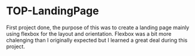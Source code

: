 # TOP-LandingPage
First project done, the purpose of this was to create a landing page mainly using flexbox for the layout and orientation. Flexbox was a bit more chalenging than I originally expected but I learned a great deal during this project.
